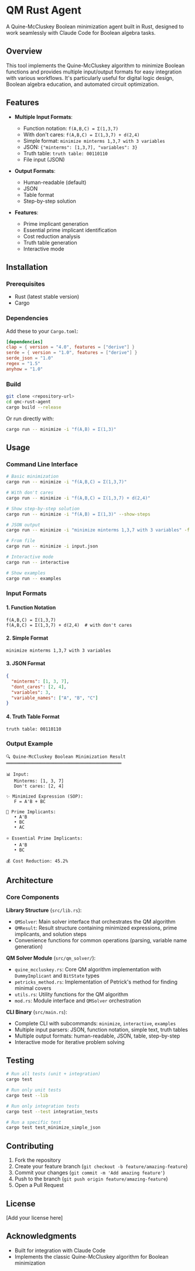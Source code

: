 # QM Rust Agent

A Quine-McCluskey Boolean minimization agent built in Rust, designed to work seamlessly with Claude Code for Boolean algebra tasks.

## Overview

This tool implements the Quine-McCluskey algorithm to minimize Boolean functions and provides multiple input/output formats for easy integration with various workflows. It's particularly useful for digital logic design, Boolean algebra education, and automated circuit optimization.

## Features

- **Multiple Input Formats**:
  - Function notation: `f(A,B,C) = Σ(1,3,7)`
  - With don't cares: `f(A,B,C) = Σ(1,3,7) + d(2,4)`
  - Simple format: `minimize minterms 1,3,7 with 3 variables`
  - JSON: `{"minterms": [1,3,7], "variables": 3}`
  - Truth table: `truth table: 00110110`
  - File input (JSON)

- **Output Formats**:
  - Human-readable (default)
  - JSON
  - Table format
  - Step-by-step solution

- **Features**:
  - Prime implicant generation
  - Essential prime implicant identification
  - Cost reduction analysis
  - Truth table generation
  - Interactive mode

## Installation

### Prerequisites

- Rust (latest stable version)
- Cargo

### Dependencies

Add these to your `Cargo.toml`:

```toml
[dependencies]
clap = { version = "4.0", features = ["derive"] }
serde = { version = "1.0", features = ["derive"] }
serde_json = "1.0"
regex = "1.5"
anyhow = "1.0"
```

### Build

```bash
git clone <repository-url>
cd qmc-rust-agent
cargo build --release
```

Or run directly with:
```bash
cargo run -- minimize -i "f(A,B) = Σ(1,3)"
```

## Usage

### Command Line Interface

```bash
# Basic minimization
cargo run -- minimize -i "f(A,B,C) = Σ(1,3,7)"

# With don't cares
cargo run -- minimize -i "f(A,B,C) = Σ(1,3,7) + d(2,4)"

# Show step-by-step solution
cargo run -- minimize -i "f(A,B) = Σ(1,3)" --show-steps

# JSON output
cargo run -- minimize -i "minimize minterms 1,3,7 with 3 variables" -f json

# From file
cargo run -- minimize -i input.json

# Interactive mode
cargo run -- interactive

# Show examples
cargo run -- examples
```

### Input Formats

#### 1. Function Notation
```
f(A,B,C) = Σ(1,3,7)
f(A,B,C) = Σ(1,3,7) + d(2,4)  # with don't cares
```

#### 2. Simple Format
```
minimize minterms 1,3,7 with 3 variables
```

#### 3. JSON Format
```json
{
  "minterms": [1, 3, 7],
  "dont_cares": [2, 4],
  "variables": 3,
  "variable_names": ["A", "B", "C"]
}
```

#### 4. Truth Table Format
```
truth table: 00110110
```

### Output Example

```
🔍 Quine-McCluskey Boolean Minimization Result
════════════════════════════════════════════

📊 Input:
   Minterms: [1, 3, 7]
   Don't cares: [2, 4]

✨ Minimized Expression (SOP):
   F = A'B + BC

🎯 Prime Implicants:
   • A'B
   • BC
   • AC

⭐ Essential Prime Implicants:
   • A'B
   • BC

💰 Cost Reduction: 45.2%
```

## Architecture

### Core Components

**Library Structure** (`src/lib.rs`):
- `QMSolver`: Main solver interface that orchestrates the QM algorithm
- `QMResult`: Result structure containing minimized expressions, prime implicants, and solution steps
- Convenience functions for common operations (parsing, variable name generation)

**QM Solver Module** (`src/qm_solver/`):
- `quine_mccluskey.rs`: Core QM algorithm implementation with `DummyImplicant` and `BitState` types
- `petricks_method.rs`: Implementation of Petrick's method for finding minimal covers
- `utils.rs`: Utility functions for the QM algorithm
- `mod.rs`: Module interface and `QMSolver` orchestration

**CLI Binary** (`src/main.rs`):
- Complete CLI with subcommands: `minimize`, `interactive`, `examples`
- Multiple input parsers: JSON, function notation, simple text, truth tables
- Multiple output formats: human-readable, JSON, table, step-by-step
- Interactive mode for iterative problem solving

## Testing

```bash
# Run all tests (unit + integration)
cargo test

# Run only unit tests
cargo test --lib

# Run only integration tests
cargo test --test integration_tests

# Run a specific test
cargo test test_minimize_simple_json
```

## Contributing

1. Fork the repository
2. Create your feature branch (`git checkout -b feature/amazing-feature`)
3. Commit your changes (`git commit -m 'Add amazing feature'`)
4. Push to the branch (`git push origin feature/amazing-feature`)
5. Open a Pull Request

## License

[Add your license here]

## Acknowledgments

- Built for integration with Claude Code
- Implements the classic Quine-McCluskey algorithm for Boolean minimization